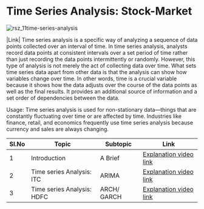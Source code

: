 # Time Series Analysis: Stock-Market
![rsz_11time-series-analysis](https://github.com/V-Vibee/MY-Projects-2.0/assets/91024678/ce2a25e7-245f-4c79-a743-dc217fa54843)


|Link|
Time series analysis is a specific way of analyzing a sequence of data points collected over an interval of time. In time series analysis, analysts record data points at consistent intervals over a set period of time rather than just recording the data points intermittently or randomly. However, this type of analysis is not merely the act of collecting data over time. 
What sets time series data apart from other data is that the analysis can show how variables change over time. In other words, time is a crucial variable because it shows how the data adjusts over the course of the data points as well as the final results. It provides an additional source of information and a set order of dependencies between the data.

Usage:
Time series analysis is used for non-stationary data—things that are constantly fluctuating over time or are affected by time. Industries like finance, retail, and economics frequently use time series analysis because currency and sales are always changing.

| Sl.No| Topic| Subtopic| Link|
|-|-|-|-|
|1| Introduction | A Brief |[ Explanation video link]()
|2| Time series Analysis: ITC | ARIMA |[ Explanation video link]()
|3| Time series Analysis: HDFC | ARCH/ GARCH |[ Explanation video link]()
